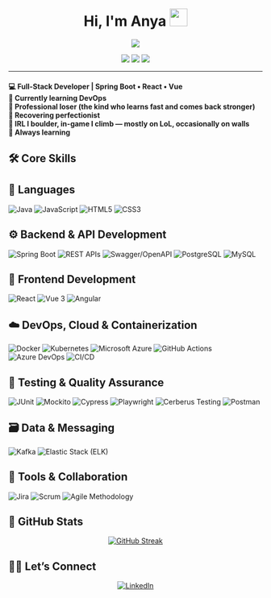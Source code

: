 <h1 align="center">Hi, I'm Anya <img src="https://media.giphy.com/media/hvRJCLFzcasrR4ia7z/giphy.gif" width="35"></h1>

<p align="center">
  <a href="https://github.com/DenverCoder1/readme-typing-svg">
    <img src="https://readme-typing-svg.herokuapp.com?font=POPPINS&weight=900&size=22&pause=1000&color=3CBB1A&center=true&width=650&lines=Full-Stack+Developer+(Java%2FSpring+Boot+%2B+React%2FVue);Perfectionist+in+recovery;Fueled+by+coffee+and+curiosity" />
  </a>
</p>

<p align="center">
  <img src="https://img.shields.io/badge/English-C2-6b21a8" />
  <img src="https://img.shields.io/badge/Spanish-B2-046b99" />
  <img src="https://img.shields.io/badge/Tamil-C2-6b21a8" />
</p>


<hr/>

<h4 align="left">
💻 <strong>Full-Stack Developer | Spring Boot • React • Vue</strong><br>
🔧 Currently learning DevOps<br>
🎯 Professional loser (the kind who learns fast and comes back stronger)<br>
🧠 Recovering perfectionist <br>
🧗 IRL I boulder, in-game I climb — mostly on LoL, occasionally on walls<br>
🚀 Always learning<br>
</h4>


## 🛠️ Core Skills

## 🧠 Languages
<p align="left">
  <img alt="Java" src="https://img.shields.io/badge/Java-007396.svg?style=for-the-badge&logo=java&logoColor=white">
  <img alt="JavaScript" src="https://img.shields.io/badge/JavaScript-F7DF1E.svg?style=for-the-badge&logo=javascript&logoColor=black">
  <img alt="HTML5" src="https://img.shields.io/badge/HTML5-E34F26.svg?style=for-the-badge&logo=html5&logoColor=white">
  <img alt="CSS3" src="https://img.shields.io/badge/CSS3-1572B6.svg?style=for-the-badge&logo=css3&logoColor=white">
</p>



## ⚙️ Backend & API Development
<p align="left">
  <img alt="Spring Boot" src="https://img.shields.io/badge/Spring%20Boot-6DB33F.svg?style=for-the-badge&logo=springboot&logoColor=white">
  <img alt="REST APIs" src="https://img.shields.io/badge/REST%20APIs-FF6F00.svg?style=for-the-badge&logo=swagger&logoColor=white">
  <img alt="Swagger/OpenAPI" src="https://img.shields.io/badge/OpenAPI%2FSwagger-85EA2D.svg?style=for-the-badge&logo=swagger&logoColor=black">
  <img alt="PostgreSQL" src="https://img.shields.io/badge/PostgreSQL-4169E1.svg?style=for-the-badge&logo=postgresql&logoColor=white">
  <img alt="MySQL" src="https://img.shields.io/badge/MySQL-4479A1.svg?style=for-the-badge&logo=mysql&logoColor=white">
</p>



## 🎨 Frontend Development
<p align="left">
  <img alt="React" src="https://img.shields.io/badge/React-20232A.svg?style=for-the-badge&logo=react&logoColor=61DAFB">
  <img alt="Vue 3" src="https://img.shields.io/badge/Vue%203-42B883.svg?style=for-the-badge&logo=vuedotjs&logoColor=white">
  <img alt="Angular" src="https://img.shields.io/badge/Angular-CC0000.svg?style=for-the-badge&logo=angular&logoColor=white">
</p>



## ☁️ DevOps, Cloud & Containerization
<p align="left">
  <img alt="Docker" src="https://img.shields.io/badge/Docker-2496ED.svg?style=for-the-badge&logo=docker&logoColor=white">
  <img alt="Kubernetes" src="https://img.shields.io/badge/Kubernetes-326CE5.svg?style=for-the-badge&logo=kubernetes&logoColor=white">
  <img alt="Microsoft Azure" src="https://img.shields.io/badge/Azure-0078D7.svg?style=for-the-badge&logo=microsoftazure&logoColor=white">
  <img alt="GitHub Actions" src="https://img.shields.io/badge/GitHub%20Actions-2088FF.svg?style=for-the-badge&logo=githubactions&logoColor=white">
  <img alt="Azure DevOps" src="https://img.shields.io/badge/Azure%20DevOps-0078D7.svg?style=for-the-badge&logo=azuredevops&logoColor=white">
  <img alt="CI/CD" src="https://img.shields.io/badge/CI%2FCD-16a34a?style=for-the-badge">
</p>



## 🧪 Testing & Quality Assurance
<p align="left">
  <img alt="JUnit" src="https://img.shields.io/badge/JUnit-25A162.svg?style=for-the-badge&logo=junit5&logoColor=white">
  <img alt="Mockito" src="https://img.shields.io/badge/Mockito-00C300.svg?style=for-the-badge&logo=java&logoColor=white">
  <img alt="Cypress" src="https://img.shields.io/badge/Cypress-17202C.svg?style=for-the-badge&logo=cypress&logoColor=white">
  <img alt="Playwright" src="https://img.shields.io/badge/Playwright-45ba4b.svg?style=for-the-badge&logo=playwright&logoColor=white">
  <img alt="Cerberus Testing" src="https://img.shields.io/badge/Cerberus%20Testing-QA-8b5cf6?style=for-the-badge&">
  <img alt="Postman" src="https://img.shields.io/badge/Postman-FF6C37.svg?style=for-the-badge&logo=postman&logoColor=white">
</p>


## 🗃️ Data & Messaging
<p align="left">
  <img alt="Kafka" src="https://img.shields.io/badge/Apache%20Kafka-231F20.svg?style=for-the-badge&logo=apachekafka&logoColor=white">
  <img alt="Elastic Stack (ELK)" src="https://img.shields.io/badge/Elastic%20Stack-005571.svg?style=for-the-badge&logo=elastic&logoColor=white">
</p>


## 🧰 Tools & Collaboration
<p align="left">
  <img alt="Jira" src="https://img.shields.io/badge/Jira-0052CC.svg?style=for-the-badge&logo=jira&logoColor=white">
  <img alt="Scrum" src="https://img.shields.io/badge/Scrum-2496ED.svg?style=for-the-badge&logo=scrumalliance&logoColor=white">
  <img alt="Agile Methodology" src="https://img.shields.io/badge/Agile-0E75B6.svg?style=for-the-badge&logo=agile&logoColor=white">
</p>




## 🌱​ GitHub Stats 

<p align="center">
  <a href="https://git.io/streak-stats"><img src="https://github-readme-streak-stats.herokuapp.com?user=anya-exe&theme=everforest-light" alt="GitHub Streak" /></a>
</p>


## 🙋‍♂️ Let’s Connect

<p align="center">
  <a href="https://www.linkedin.com/in/YOUR-LINKEDIN-SLUG/"><img src="https://img.icons8.com/bubbles/50/000000/linkedin.png" alt="LinkedIn"/></a>
</p>


